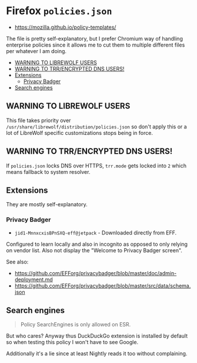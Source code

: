 # Firefox `policies.json`

- https://mozilla.github.io/policy-templates/

The file is pretty self-explanatory, but I prefer Chromium way of handling
enterprise policies since it allows me to cut them to multiple different files
per whatever I am doing.

<!-- editorconfig-checker-disable -->
<!-- prettier-ignore-start -->

<!-- START doctoc generated TOC please keep comment here to allow auto update -->
<!-- DON'T EDIT THIS SECTION, INSTEAD RE-RUN doctoc TO UPDATE -->

- [WARNING TO LIBREWOLF USERS](#warning-to-librewolf-users)
- [WARNING TO TRR/ENCRYPTED DNS USERS!](#warning-to-trrencrypted-dns-users)
- [Extensions](#extensions)
  - [Privacy Badger](#privacy-badger)
- [Search engines](#search-engines)

<!-- END doctoc generated TOC please keep comment here to allow auto update -->

<!-- prettier-ignore-end -->
<!-- editorconfig-checker-enable -->

## WARNING TO LIBREWOLF USERS

This file takes priority over
`/usr/share/librewolf/distribution/policies.json` so don't apply this or
a lot of LibreWolf specific customizations stops being in force.

## WARNING TO TRR/ENCRYPTED DNS USERS!

If `policies.json` locks DNS over HTTPS, `trr.mode` gets locked into `2` which
means fallback to system resolver.

## Extensions

They are mostly self-explanatory.

### Privacy Badger

- `jid1-MnnxcxisBPnSXQ-eff@jetpack` - Downloaded directly from EFF.

Configured to learn locally and also in incognito as opposed to only relying
on vendor list. Also not display the "Welcome to Privacy Badger screen".

See also:

- https://github.com/EFForg/privacybadger/blob/master/doc/admin-deployment.md
- https://github.com/EFForg/privacybadger/blob/master/src/data/schema.json

## Search engines

> Policy SearchEngines is only allowed on ESR.

But who cares? Anyway thus DuckDuckGo extension is installed by default so
when testing this policy I won't have to see Google.

Additionally it's a lie since at least Nightly reads it too without
complaining.
